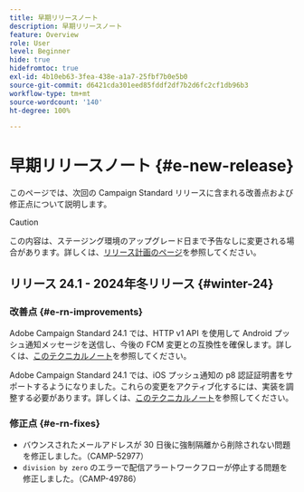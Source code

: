 ```yaml
---
title: 早期リリースノート
description: 早期リリースノート
feature: Overview
role: User
level: Beginner
hide: true
hidefromtoc: true
exl-id: 4b10eb63-3fea-438e-a1a7-25fbf7b0e5b0
source-git-commit: d6421cda301eed85fddf2df7b2d6fc2cf1db96b3
workflow-type: tm+mt
source-wordcount: '140'
ht-degree: 100%

---
```



# 早期リリースノート {#e-new-release}

このページでは、次回の Campaign Standard リリースに含まれる改善点および修正点について説明します。

>[!CAUTION]
>
> この内容は、ステージング環境のアップグレード日まで予告なしに変更される場合があります。詳しくは、[リリース計画のページ](../../rn/using/release-planning.md)を参照してください。

## リリース 24.1 - 2024年冬リリース {#winter-24}

### 改善点 {#e-rn-improvements}

Adobe Campaign Standard 24.1 では、HTTP v1 API を使用して Android プッシュ通知メッセージを送信し、今後の FCM 変更との互換性を確保します。詳しくは、[このテクニカルノート](../../administration/using/push-technote.md)を参照してください。

Adobe Campaign Standard 24.1 では、iOS プッシュ通知の p8 認証証明書をサポートするようになりました。これらの変更をアクティブ化するには、実装を調整する必要があります。詳しくは、[このテクニカルノート](../../administration/using/push-technote.md)を参照してください。


### 修正点 {#e-rn-fixes}

* バウンスされたメールアドレスが 30 日後に強制隔離から削除されない問題を修正しました。（CAMP-52977）
* `division by zero` のエラーで配信アラートワークフローが停止する問題を修正しました。（CAMP-49786）
